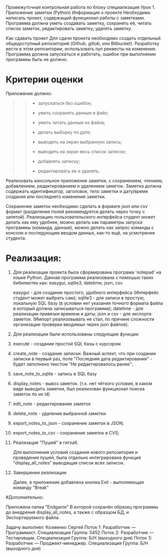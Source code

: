 Промежуточная контрольная работа по блоку специализация
Урок 1. Приложение заметки (Python)
Информация о проекте
Необходимо написать проект, содержащий функционал работы с заметками. 
Программа должна уметь создавать заметку, сохранять её, читать список заметок, редактировать заметку, удалять заметку.

Как сдавать проект
Для сдачи проекта необходимо создать отдельный общедоступный репозиторий (Github, gitlub, или Bitbucket). 
Разработку вести в этом репозитории, использовать пул реквесты на изменения. Программа должна запускаться и работать, ошибок при выполнении программы быть не должно.

# Критерии оценки
Приложение должно:
>> 
>> - запускаться без ошибок; 
>> 
>> - уметь сохранять данные в файл; 
>> 
>> - уметь читать данные из файла; 
>> 
>> - делать выборку по дате; 
>> 
>> - выводить на экран выбранную запись; 
>> 
>> - выводить на экран весь список записок; 
>> 
>> - добавлять записку; 
>> 
>> - редактировать ее и удалять.

Реализовать консольное приложение заметки, с сохранением, чтением, добавлением, редактированием и удалением заметок.
Заметка должна содержать идентификатор, заголовок, тело заметки и дату/время создания или последнего изменения заметки.

Сохранение заметок необходимо сделать в формате json или csv формат (разделение полей рекомендуется делать через точку с запятой). 
Реализацию пользовательского интерфейса студент может делать как ему удобнее, можно делать как параметры запуска программы (команда, данные),
можно делать как запрос команды с консоли и последующим вводом данных, как-то ещё, на усмотрение студента.

# Реализация:

1. Для реализации проекта была сформирована програма 'notepad' на языке Python.
   Данная программа реализована с помошью таких бибилиотек как: easygui, sqlite3, datetime, json, csv

   easygui - для создание простого, удобного интерфейса (Интерфейс студент может выбрать сам);
   sqlite3 - для записи в простую, локальную SQL базу (в условии нет указания точного формата файла в который должна записываться программа);
   datetime - для реализации привязки времени и даты;
   json и csv - для экспорта заметок. (Импорт реализовывать не стал, по причине сложности организации проверки вводимых черех json файлов);

2. Для реализации были использованы следующие функции:

  1. execute - создание простой SQL базы с курсором
  2. create_note - создание записки. Важный аспект, что при создании записки в первый раз, поле "Последняя дата редактирования" - будет заполнено текстом "Не редактировалось ранее";
  3. save_note_to_sqlite - запись в SQL базу
  4. display_notes - вывоз заметок. (т.к. нет чёткого условия, в каком виде выводить заметки, был реализован функционал поиска заметок по их id)
  5. edit_note - редактирование заметок
  6. delete_notе - удаление выбранной заметки
  7. export_notes_to_json - сохранение заметок в JSON;
  8. export_notes_to_csv - сохранение заметок в CVS;

3. Реализация "Пушей" в гитхаб.
   
   Для выполнения условий создания нового репозитория и проведения пушей, была отдельно интегрирована функция "display_all_notes" выводящая список всех записок.

5. Завершение реализации
   
   Далее, в приложение добавлена кнопка Exit - выполняющая команду "Break" 

#Дополнительно:

   Приложена папка "Endgame" В которой сохранён образец программы до внедрения display_all_notes, а также с образцом БД, и Экспортируемого файла.

Задачу выполнял: Козменко Сергей 
Поток 1: Разработчик — Программист. Специализация Группа: 5452
Поток 2: Разработчик — Тестировщик. Специализация Группа: Б/Н (выходного дня)
Поток 3: Разработчик — Проджект-менеджер. Специализация Группа: Б/Н (выходного дня)

